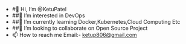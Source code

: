 - #👋 Hi, I’m @KetuPatel
- ##👀 I’m interested in DevOps
- ##🌱 I’m currently learning Docker,Kubernetes,Cloud Computing Etc
- ##💞️ I’m looking to collaborate on Open Source Project
- 📫 How to reach me Email:- ketup806@gmail.com

<!---
KetuPatel806/KetuPatel806 is a ✨ special ✨ repository because its `README.md` (this file) appears on your GitHub profile.
You can click the Preview link to take a look at your changes.
--->
